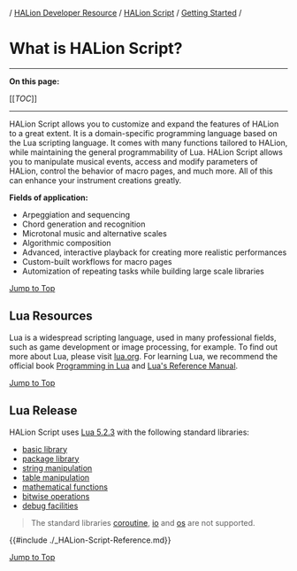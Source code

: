 / [HALion Developer Resource](../../HALion-Developer-Resource.md) / [HALion Script](./HALion-Script.md) / [Getting Started](./Getting-Started.md) /

# What is HALion Script?

---

**On this page:**

[[_TOC_]]

---

HALion Script allows you to customize and expand the features of HALion to a great extent. It is a domain-specific programming language based on the Lua scripting language. It comes with many functions tailored to HALion, while maintaining the general programmability of Lua. HALion Script allows you to manipulate musical events, access and modify parameters of HALion, control the behavior of macro pages, and much more. All of this can enhance your instrument creations greatly.

**Fields of application:**

* Arpeggiation and sequencing
* Chord generation and recognition
* Microtonal music and alternative scales
* Algorithmic composition
* Advanced, interactive playback for creating more realistic performances
* Custom-built workflows for macro pages
* Automization of repeating tasks while building large scale libraries

[Jump to Top ](#what-is-halion-script)

## Lua Resources

Lua is a widespread scripting language, used in many professional fields, such as game development or image processing, for example. To find out more about Lua, please visit [lua.org](https://lua.org). For learning Lua, we recommend the official book [Programming in Lua](https://www.lua.org/pil/) and [Lua's Reference Manual](https://www.lua.org/manual/5.2/).

[Jump to Top ](#what-is-halion-script)

## Lua Release
HALion Script uses [Lua 5.2.3](https://www.lua.org/manual/5.2/) with the following standard libraries:

* [basic library](https://www.lua.org/manual/5.2/manual.html#6.1)
* [package library](https://www.lua.org/manual/5.2/manual.html#6.3)
* [string manipulation](https://www.lua.org/manual/5.2/manual.html#6.4)
* [table manipulation](https://www.lua.org/manual/5.2/manual.html#6.5)
* [mathematical functions](https://www.lua.org/manual/5.2/manual.html#6.6)
* [bitwise operations](https://www.lua.org/manual/5.2/manual.html#6.7)
* [debug facilities](https://www.lua.org/manual/5.2/manual.html#6.10)

> The standard libraries [coroutine](https://www.lua.org/manual/5.2/manual.html#6.2), [io](https://www.lua.org/manual/5.2/manual.html#6.8) and [os](https://www.lua.org/manual/5.2/manual.html#6.9) are not supported.

{{#include ./_HALion-Script-Reference.md}}

[Jump to Top ](#what-is-halion-script)